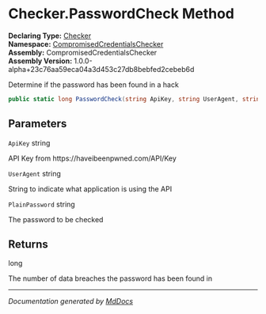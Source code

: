 ﻿<!--  
  <auto-generated>   
    The contents of this file were generated by a tool.  
    Changes to this file may be list if the file is regenerated  
  </auto-generated>   
-->

# Checker.PasswordCheck Method

**Declaring Type:** [Checker](../index.md)  
**Namespace:** [CompromisedCredentialsChecker](../../index.md)  
**Assembly:** CompromisedCredentialsChecker  
**Assembly Version:** 1.0.0\-alpha+23c76aa59eca04a3d453c27db8bebfed2cebeb6d

Determine if the password has been found in a hack

```csharp
public static long PasswordCheck(string ApiKey, string UserAgent, string PlainPassword);
```

## Parameters

`ApiKey`  string

API Key from https:\/\/haveibeenpwned.com\/API\/Key

`UserAgent`  string

String to indicate what application is using the API

`PlainPassword`  string

The password to be checked

## Returns

long

The number of data breaches the password has been found in

___

*Documentation generated by [MdDocs](https://github.com/ap0llo/mddocs)*
